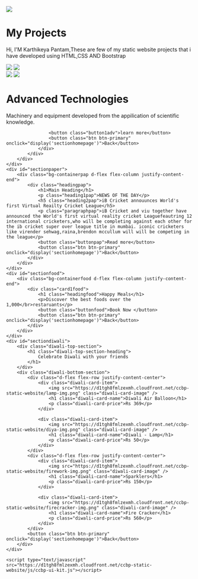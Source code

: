 <!DOCTYPE html>
<html>

<head>
    <link rel="stylesheet" href="https://stackpath.bootstrapcdn.com/bootstrap/4.5.2/css/bootstrap.min.css" integrity="sha384-JcKb8q3iqJ61gNV9KGb8thSsNjpSL0n8PARn9HuZOnIxN0hoP+VmmDGMN5t9UJ0Z" crossorigin="anonymous">
    <script src="https://code.jquery.com/jquery-3.5.1.slim.min.js" integrity="sha384-DfXdz2htPH0lsSSs5nCTpuj/zy4C+OGpamoFVy38MVBnE+IbbVYUew+OrCXaRkfj" crossorigin="anonymous"></script>
    <script src="https://cdn.jsdelivr.net/npm/popper.js@1.16.1/dist/umd/popper.min.js" integrity="sha384-9/reFTGAW83EW2RDu2S0VKaIzap3H66lZH81PoYlFhbGU+6BZp6G7niu735Sk7lN" crossorigin="anonymous"></script>
    <script src="https://stackpath.bootstrapcdn.com/bootstrap/4.5.2/js/bootstrap.min.js" integrity="sha384-B4gt1jrGC7Jh4AgTPSdUtOBvfO8shuf57BaghqFfPlYxofvL8/KUEfYiJOMMV+rV" crossorigin="anonymous"></script>
</head>

<body>
    <div id="sectionhomepage">
        <img src="https://d1tgh8fmlzexmh.cloudfront.net/ccbp-static-website/software-developer-img.png" class="img" />
        <h1 class="head">My Projects</h1>
        <p class="para">Hi, I'M Karthikeya Pantam,These are few of my static website projects that i have developed using HTML,CSS AND Bootstrap</p>
        <div class="d-flex flex-row justify-content-center">
            <div class="d-flex flex-row">
                <img src="https://d1tgh8fmlzexmh.cloudfront.net/ccbp-static-website/advanced-technologies-img.png" class="imgadv" onclick="display('sectionadvtech')" />
                <img src="https://d1tgh8fmlzexmh.cloudfront.net/ccbp-static-website/diwali-img.png" class="imgadv" onclick="display('sectiondiwali')" />
            </div>
            <div class="d-flex flex-row">
                <img src="https://d1tgh8fmlzexmh.cloudfront.net/ccbp-static-website/food-img.png" class="imgadv" onclick="display('sectionfood')" />
                <img src="https://d1tgh8fmlzexmh.cloudfront.net/ccbp-static-website/news-paper-img.png" class="imgadv" onclick="display('sectionpaper')" />
            </div>
        </div>
    </div>
    <div id="sectionadvtech">
        <div class="bg-containeradv d-flex flex-column justify-content-end ">
            <div class="d-flex ">
                <div class="detail-cardadv">
                    <h1> Advanced Technologies </h1>
                    <p class="paragraphadv">Machinery and equipment developed from the appilication of scientific knowledge.</p>

                    <button class="button1adv">learn more</button>
                    <button class="btn btn-primary" onclick="display('sectionhomepage')">Back</button>
                </div>
            </div>
        </div>
    </div>
    <div id="sectionpaper">
        <div class="bg-containerpap d-flex flex-column justify-content-end">
            <div class="headingpap">
                <h1>Main Heading</h1>
                <p class="heading1pap">NEWS OF THE DAY</p>
                <h5 class="heading2pap">iB Cricket annouunces World's first Virtual Reailty Cricket League</h5>
                <p class="paragraphpap">iB Cricket and viu together have announced the World's first virtual reality cricket Leaguefeautring 12 international cricketers,who will be completing against each other for the ib cricket super over league title in mumbai. iconic cricketers like virender sehwag,raina,brendon mccullum will will be competing in the league</p>
                <button class="buttonpap">Read more</button>
                <button class="btn btn-primary" onclick="display('sectionhomepage')">Back</button>
            </div>
        </div>
    </div>
    <div id="sectionfood">
        <div class="bg-containerfood d-flex flex-column justify-content-end">
            <div class="card1food">
                <h1 class="headingfood">Happy Meals</h1>
                <p>Discover the best foods over the 1,000</br>restaruants</p>
                <button class="buttonfood">Book Now </button>
                <button class="btn btn-primary" onclick="display('sectionhomepage')">Back</button>
            </div>
        </div>
    </div>
    <div id="sectiondiwali">
        <div class="diwali-top-section">
            <h1 class="diwali-top-section-heading">
                Celebrate Diwali with your friends
            </h1>
        </div>
        <div class="diwali-bottom-section">
            <div class="d-flex flex-row justify-content-center">
                <div class="diwali-card-item">
                    <img src="https://d1tgh8fmlzexmh.cloudfront.net/ccbp-static-website/lamp-img.png" class="diwali-card-image" />
                    <h1 class="diwali-card-name">Diwali Air Balloon</h1>
                    <p class="diwali-card-price">Rs 369</p>
                </div>

                <div class="diwali-card-item">
                    <img src="https://d1tgh8fmlzexmh.cloudfront.net/ccbp-static-website/diya-img.png" class="diwali-card-image" />
                    <h1 class="diwali-card-name">Diwali - Lamp</h1>
                    <p class="diwali-card-price">Rs 50</p>
                </div>
            </div>
            <div class="d-flex flex-row justify-content-center">
                <div class="diwali-card-item">
                    <img src="https://d1tgh8fmlzexmh.cloudfront.net/ccbp-static-website/firework-img.png" class="diwali-card-image" />
                    <h1 class="diwali-card-name">Sparklers</h1>
                    <p class="diwali-card-price">Rs 150</p>
                </div>

                <div class="diwali-card-item">
                    <img src="https://d1tgh8fmlzexmh.cloudfront.net/ccbp-static-website/firecracker-img.png" class="diwali-card-image" />
                    <h1 class="diwali-card-name">Fire Cracker</h1>
                    <p class="diwali-card-price">Rs 560</p>
                </div>
            </div>
            <button class="btn btn-primary" onclick="display('sectionhomepage')">Back</button>
        </div>
    </div>

    <script type="text/javascript" src="https://d1tgh8fmlzexmh.cloudfront.net/ccbp-static-website/js/ccbp-ui-kit.js"></script>
</body>

</html>
